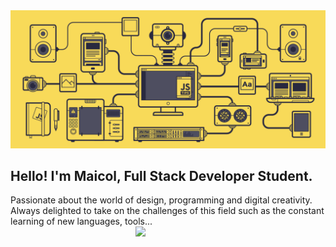   <img src="https://raw.githubusercontent.com/hebertdev/hebertdev/master/img/javascript.gif">
    <h2>
        Hello! I'm Maicol, Full Stack Developer Student.
    </h2>
    Passionate about the world of design, programming
     and digital creativity.
     Always delighted to take on the challenges of this field such as the constant learning of new languages, tools...
    <div style="display: flex; align-items: center;">
    <img src="http://www.cursosgis.com/wp-content/uploads/2017/06/lenguajes_1.png"  style="width:200px ; " alt="">
    <img src="https://encrypted-tbn0.gstatic.com/images?q=tbn:ANd9GcQPWaFka1Vh1VLB0VpnDhnNJPzgyUBgq24frTl4T1oJv8fsCBjCndFdVdiwGfa7et8wKiQ&usqp=CAU"  style="width:60px; alt="">
    <img src="https://getbootstrap.com/docs/5.0/assets/brand/bootstrap-logo.svg" alt=""  style="width:80px;>
    <img src="https://upload.wikimedia.org/wikipedia/commons/thumb/3/33/Figma-logo.svg/1667px-Figma-logo.svg.png" alt=""  style="width:43px;" >
  </div>

<!--
**Maikol2503/maikol2503** is a ✨ _special_ ✨ repository because its `README.md` (this file) appears on your GitHub profile.

Here are some ideas to get you started:

- 🔭 I’m currently working on ...
- 🌱 I’m currently learning ...
- 👯 I’m looking to collaborate on ...
- 🤔 I’m looking for help with ...
- 💬 Ask me about ...
- 📫 How to reach me: ...
- 😄 Pronouns: ...
- ⚡ Fun fact: ...
-->
